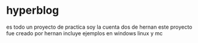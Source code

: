 # hyperblog
es todo un proyecto de practica soy la cuenta dos de hernan
este proyecto fue creado por hernan
incluye ejemplos en windows linux y mc
